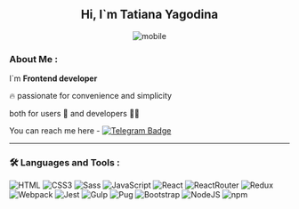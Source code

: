 
<div align="center">
  
  ## Hi, I`m Tatiana Yagodina
  ![mobile](https://github.com/user-attachments/assets/d0365d4d-6211-4a32-b5a9-e5d584b77230)
  
</div>

 ### About Me :
I`m  **Frontend developer**

🔥 passionate for convenience and simplicity

both for users 👀 and developers 🙋‍♀️

You can reach me here  - [![Telegram Badge](https://img.shields.io/badge/Telegram-blue?style=for-the-badge&logo=telegram&logoColor=white)](https://t.me/kindadoctor) 

---

### :hammer_and_wrench: Languages and Tools :

![HTML](https://img.shields.io/badge/HTML-239120?style=for-the-badge&logo=html5&logoColor=white)
![CSS3](https://img.shields.io/badge/CSS3-1572B6?style=for-the-badge&logo=css3&logoColor=white)
![Sass](https://img.shields.io/badge/Sass-CC6699?style=for-the-badge&logo=sass&logoColor=white)
![JavaScript](https://img.shields.io/badge/JavaScript-F7DF1E?style=for-the-badge&logo=javascript&logoColor=black)
![React](https://img.shields.io/badge/react-%2320232a.svg?style=for-the-badge&logo=react&logoColor=%2361DAFB)
![ReactRouter](https://img.shields.io/badge/React_Router-CA4245?style=for-the-badge&logo=react-router&logoColor=white)
![Redux](https://img.shields.io/badge/redux-%23593d88.svg?style=for-the-badge&logo=redux&logoColor=white)
![Webpack](https://img.shields.io/badge/webpack-%238DD6F9.svg?style=for-the-badge&logo=webpack&logoColor=black)
![Jest](https://img.shields.io/badge/Jest-323330?style=for-the-badge&logo=Jest&logoColor=white)
![Gulp](https://img.shields.io/badge/Gulp-D83B01?style=for-the-badge&logo=Gulp&logoColor=white)
![Pug](https://img.shields.io/badge/Pug-A4373A?style=for-the-badge&logo=Pug&logoColor=white)
![Bootstrap](https://img.shields.io/badge/Bootstrap-563D7C?style=for-the-badge&logo=bootstrap&logoColor=white)
![NodeJS](https://img.shields.io/badge/node.js-6DA55F?style=for-the-badge&logo=node.js&logoColor=white)
![npm](https://img.shields.io/badge/npm-CB3837?style=for-the-badge&logo=npm&logoColor=white)



